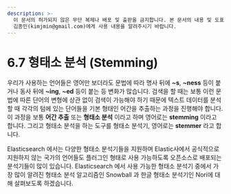 ```yaml
---
description: >-
  이 문서의 허가되지 않은 무단 복제나 배포 및 출판을 금지합니다. 본 문서의 내용 및 도표 등을 인용하고자 하는 경우 출처를 명시하고
  김종민(kimjmin@gmail.com)에게 사용 내용을 알려주시기 바랍니다.
---
```


# 6.7 형태소 분석 \(Stemming\)

  우리가 사용하는 언어들은 영어만 보더라도 문법에 따라 명사 뒤에 **~s**, **~ness** 등이 붙거나 동사 뒤에 **~ing**, **~ed** 등이 붙는 등 변화가 많습니다. 검색을 할 때는 보통 이런 문법에 따른 단어의 변형에 상관 없이 검색이 가능해야 하기 때문에 텍스트 데이터를 분석할 때 각각의 텀에 있는 단어들을 기본 형태인 어간을 추출하는 과정을 진행해야 합니다. 이 과정을 보통 **어간 추출** 또는 **형태소 분석** 이라고 하며 영어로는 **stemming** 이라고 합니다. 그리고 형태소 분석을 하는 도구를 형태소 분석기, 영어로는 **stemmer** 라고 합니다.

  Elasticsearch 에서는 다양한 형태소 분석기들을 지원하며 Elastic사에서 공식적으로 지원하지 않는 국가의 언어들도 플러그인 형태로 사용 가능하도록 오픈소스로 배포되는 분석기들이 많이 있습니다. Elasticsearch 에서 사용 가능한 형태소 분석기 중에서 가장 많이 알려진 형태소 분석 알고리즘인 Snowball 과 한글 형태소 분석기인 Nori에 대해 살펴보도록 하겠습니다.


